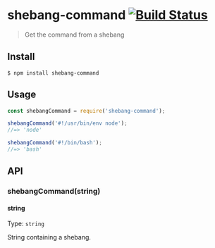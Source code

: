 # shebang-command [![Build Status](https://travis-ci.org/kevva/shebang-command.svg?branch=master)](https://travis-ci.org/kevva/shebang-command)

> Get the command from a shebang


## Install

```
$ npm install shebang-command
```


## Usage

```js
const shebangCommand = require('shebang-command');

shebangCommand('#!/usr/bin/env node');
//=> 'node'

shebangCommand('#!/bin/bash');
//=> 'bash'
```


## API

### shebangCommand(string)

#### string

Type: `string`

String containing a shebang.
